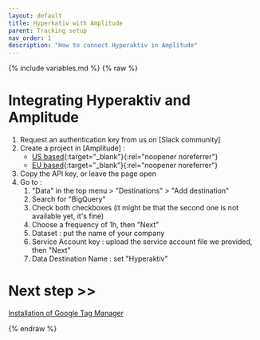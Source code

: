 ```yaml
---
layout: default
title: Hyperkativ with Amplitude
parent: Tracking setup
nav_order: 1
description: "How to connect Hyperaktiv in Amplitude"
---
```

{% include variables.md %}
{% raw %}

# Integrating Hyperaktiv and Amplitude

1. Request an authentication key from us on [Slack community]
2. Create a project in [Amplitude] : 
   * [US based](https://app.amplitude.com/signup){:target="_blank"}{:rel="noopener noreferrer"}
   * [EU based](https://app.eu.amplitude.com/signup){:target="_blank"}{:rel="noopener noreferrer"}
3. Copy the API key, or leave the page open
4. Go to :
    1. "Data" in the top menu > "Destinations" > "Add destination"
    2. Search for "BigQuery"
    3. Check both checkboxes (it might be that the second one is not available yet, it's fine)
    4. Choose a frequency of 1h, then "Next"
    5. Dataset : put the name of your company
    6. Service Account key : upload the service account file we provided, then "Next"
    7. Data Destination Name : set "Hyperaktiv"

# Next step >>

[Installation of Google Tag Manager](/pages/GTM/Install)

{% endraw %}


